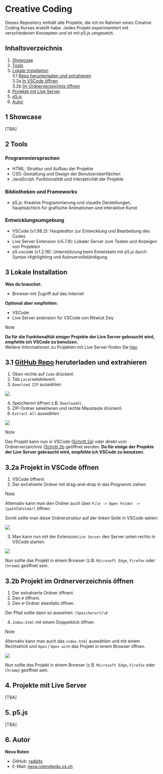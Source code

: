 # Creative Coding

Dieses Repository enthält alle Projekte, die ich im Rahmen eines Creative Coding Kurses erstellt habe. Jedes Projekt experimentiert mit verschiedenen Konzepten und ist mit p5.js umgesetzt.

## Inhaltsverzeichnis

1. [Showcase](#1-showcase)
2. [Tools]()
3. [Lokale Installation](#2-lokale-installation)\
   3.1 [Repo herunterladen und extrahieren](#21-github-repo-heruterladen-und-extrahieren)\
   3.2a [In VSCode öffnen](#22a-projekt-in-vscode-öffnen)\
   3.2b [Im Ordnerverzeichnis öffnen](#22b-projekt-im-ordnerverzeichnis-öffnen)
4. [Projekte mit Live Server](#3-projekte-mit-live-server)
5. [p5.js](#4-p5js)
6. [Autor](#5-autor)

## 1 Showcase
[TBA]

## 2 Tools

### Programmiersprachen
- HTML: Struktur und Aufbau der Projekte
- CSS: Gestaltung und Design der Benutzeroberflächen
- JavaScript: Funktionalität und Interaktivität der Projekte

### Bibliotheken und Frameworks
- p5.js: Kreative Programmierung und visuelle Darstellungen, hauptsächlich für grafische Animationen und interaktive Kunst

### Entwicklungsumgebung
- VSCode (v1.98.2): Haupteditor zur Entwicklung und Bearbeitung des Codes
- Live Server Extension (v5.7.9): Lokaler Server zum Testen und Anzeigen von Projekten
- p5.vscode (v1.2.16): Unterstützung beim Entwickeln mit p5.js durch Syntax-Highlighting und Autovervollständigung

## 3 Lokale Installation

**Was du brauchst:**

- Browser mit Zugriff auf das Internet

**Optional aber empfohlen:**

- VSCode
- Live Server extension für VSCode von Ritwick Dey

> [!NOTE]
> **Da für die Funktionalität einiger Projekte der Live Server gebraucht wird, empfehle ich VSCode zu benutzen.** \
> Weitere Informationen zu Projekten mit Live Server finden Sie [hier]().

## 3.1 [GitHub Repo](https://github.com/radblts/creativeCoding) heruterladen und extrahieren

1. Oben rechts auf `Code` drücken\
2. Tab `Local`selektieren\
3. `Download ZIP` auswählen

![](#)

4. Speicherort öffnen z.B. `Downloads`\
5. ZIP-Ordner selektieren und rechte Maustaste drücken\
6. `Extract All` auswählen

![](#)

> [!NOTE]
> Das Projekt kann nun in VSCode ([Schritt 2a]()) oder direkt vom Ordnerverzeichnis ([Schritt 2b]() geöffnet werden. **Da für einige der Projekte der Live Server gebraucht wird, empfehle ich VSCode zu benutzen.**

## 3.2a Projekt in VSCode öffnen

1. VSCode öffnen\
2. Der extrahierte Ordner mit drag-and-drop in das Programm ziehen

> [!NOTE]
> Alternativ kann man den Ordner auch über `File -> Open Folder -> [pathToFolder]` öffnen.

Somit sollte man diese Ordnerstruktur auf der linken Seite in VSCode sehen:

![](#)

3. Man kann nun mit der Extension`Live Server` den Server unten rechts in VSCode starten.

![](#)

Nun sollte das Projekt in einem Browser (z.B. `Microsoft Edge`, `Firefox` oder `Chrome`) geöffnet sein.

## 3.2b Projekt im Ordnerverzeichnis öffnen

1. Der extrahierte Ordner öffnen\
2. Den `#` öffnen\
3. Den `#`-Ordner ebenfalls öffnen

Der Pfad sollte dann so aussehen: `[Speicherort]\#`

4. `index.html` mit einem Doppelklick öffnen

> [!NOTE]
> Alternativ kann man auch das `index.html` auswählen und mit einem Rechtsklick und `Open` / `Open with` das Projekt in einem Browser öffnen.

![](#)

Nun sollte das Projekt in einem Browser (z.B. `Microsoft Edge`, `Firefox` oder `Chrome`) geöffnet sein.


## 4. Projekte mit Live Server
[TBA]

## 5. p5.js
[TBA]

## 6. Autor

**Neva Roten**

- GitHub: [radblts](https://github.com/radblts)
- E-Mail: neva.roten@edu.vs.ch
